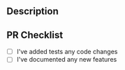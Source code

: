 ## Description
<!--- Describe your changes in detail -->
<!--- What problem does this change solve? -->
<!--- If this PR relates to an issue, include Refs #XXX or Fixes #XXX -->

## PR Checklist

- [ ] I've added tests any code changes
- [ ] I've documented any new features
